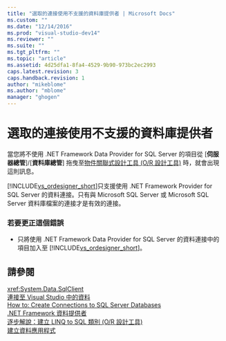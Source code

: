 ```yaml
---
title: "選取的連接使用不支援的資料庫提供者 | Microsoft Docs"
ms.custom: ""
ms.date: "12/14/2016"
ms.prod: "visual-studio-dev14"
ms.reviewer: ""
ms.suite: ""
ms.tgt_pltfrm: ""
ms.topic: "article"
ms.assetid: 4d25dfa1-8fa4-4529-9b90-973bc2ec2993
caps.latest.revision: 3
caps.handback.revision: 1
author: "mikeblome"
ms.author: "mblome"
manager: "ghogen"
---
```

# 選取的連接使用不支援的資料庫提供者
當您將不使用 .NET Framework Data Provider for SQL Server 的項目從 \[**伺服器總管**\]\/\[**資料庫總管**\] 拖曳至[物件關聯式設計工具 \(O\/R 設計工具\)](../data-tools/linq-to-sql-tools-in-visual-studio2.md) 時，就會出現這則訊息。  
  
 [!INCLUDE[vs_ordesigner_short](../data-tools/includes/vs_ordesigner_short_md.md)]只支援使用 .NET Framework Provider for SQL Server 的資料連接。只有與 Microsoft SQL Server 或 Microsoft SQL Server 資料庫檔案的連接才是有效的連接。  
  
### 若要更正這個錯誤  
  
-   只將使用 .NET Framework Data Provider for SQL Server 的資料連接中的項目加入至 [!INCLUDE[vs_ordesigner_short](../data-tools/includes/vs_ordesigner_short_md.md)]。  
  
## 請參閱  
 <xref:System.Data.SqlClient>   
 [連接至 Visual Studio 中的資料](../data-tools/connecting-to-data-in-visual-studio.md)   
 [How to: Create Connections to SQL Server Databases](http://msdn.microsoft.com/zh-tw/360c340d-e5a6-4a7e-a569-e95d500be43d)   
 [.NET Framework 資料提供者](../Topic/.NET%20Framework%20Data%20Providers.md)   
 [逐步解說：建立 LINQ to SQL 類別 \(O\/R 設計工具\)](../Topic/Walkthrough:%20Creating%20LINQ%20to%20SQL%20Classes%20\(O-R%20Designer\).md)   
 [建立資料應用程式](../data-tools/creating-data-applications.md)